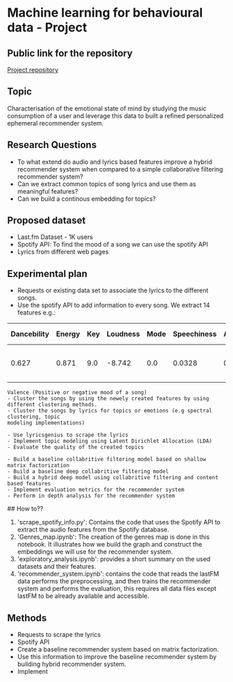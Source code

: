 # Machine learning for behavioural data - Project

## Public link for the repository
[Project repository](https://github.com/MNabegh/mlbd-project)

## Topic

Characterisation of the emotional state of mind by studying the music consumption of a user and leverage this data to built a refined personalized ephemeral recommender system.

## Research Questions
- To what extend do audio and lyrics based features improve a hybrid recommender system when compared to a simple collaborative filtering recommender system?
- Can we extract common topics of song lyrics and use them as meaningful features?
- Can we build a continous embedding for topics?

## Proposed dataset
- Last.fm Dataset - 1K users
- Spotify API: To find the mood of a song we can use the spotify API
- Lyrics from different web pages

## Experimental plan

- Requests or existing data set to associate the lyrics to the different songs.
- Use the spotify API to add information to every song. We extract 14 features e.g.:

| Dancebility | Energy | Key | Loudness | Mode | Speechiness | Acousticness | Instrumentalness | Liveness | Valence | Duration (in ms) | Tempo | Genres | Popularity |
| --- | --- | --- | --- | --- | --- | --- | --- | --- | --- | --- | --- | --- | --- |
| 0.627 | 0.871 | 9.0 | -8.742 | 0.0 | 0.0328 | 0.09620 | 0.358000 | 0.1090 | 0.9560 | 89.102 | 272707.0 | ['nu jazz', 'electro jazz'] | 42.0 |


    Valence (Positive or negative mood of a song)
    - Cluster the songs by using the newely created features by using different clustering methods.
    - Cluster the songs by lyrics for topics or emotions (e.g spectral clustering, topic
    modeling implementations)

    - Use lyricsgenius to scrape the lyrics
    - Implement topic modeling using Latent Dirichlet Allocation (LDA) 
    - Evaluate the quality of the created topics

    - Build a baseline collabritive filtering model based on shallow matrix factorization
    - Build a baseline deep collabritive filtering model
    - Build a hybrid deep model using collabritive filtering and content based features
    - Implement evaluation metrics for the recommender system
    - Perform in depth analysis for the recommender system

## How to??

1. 'scrape_spotify_info.py': Contains the code that uses the Spotify API to extract the audio features from the Spotify database. 
1. 'Genres_map.ipynb': The creation of the genres map is done in this notebook. It illustrates how we build the graph and construct the embeddings we will use for the recommender system.
1. 'exploratory_analysis.ipynb': provides a short summary on the used datasets and their features.
1. 'recommender_system.ipynb': contains the code that reads the lastFM data performs the preprocessing, and then trains the recommender system and performs the evaluation, this requires all data files except lastFM to be already available and accessible.


## Methods

- Requests to scrape the lyrics
- Spotify API
- Create a baseline recommender system based on matrix factorization.
- Use this information to improve the baseline recommender system by building hybrid recommender system.
- Implement
